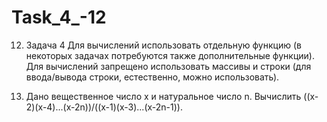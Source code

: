 # Task_4_-12
12.	Задача 4
Для вычислений использовать отдельную функцию (в некоторых задачах потребуются также дополнительные функции). Для вычислений запрещено использовать массивы и строки (для ввода/вывода строки, естественно, можно использовать).

12.	Дано вещественное число x и натуральное число n. Вычислить  ((x-2)(x-4)...(x-2n))/((x-1)(x-3)...(x-2n-1)).
